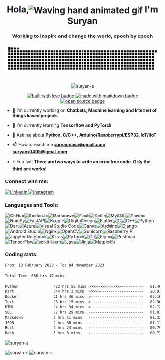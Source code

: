 <h1 align="center"> Hola,<img src="https://raw.githubusercontent.com/nixin72/nixin72/master/wave.gif" alt="Waving hand animated gif" height="45" width="45" align="center" /> I'm Suryan</h1>
<h3 align="center">Working to inspire and change the world, epoch by epoch</h3>

<picture>
  <source media="(prefers-color-scheme: dark)" srcset="https://raw.githubusercontent.com/suryan-s/suryan-s/output/github-contribution-grid-snake-dark.svg" />
  <source media="(prefers-color-scheme: light)" srcset="https://raw.githubusercontent.com/suryan-s/suryan-s/output/github-contribution-grid-snake.svg" />
  <img alt="github-snake" src="https://raw.githubusercontent.com/suryan-s/suryan-s/output/github-contribution-grid-snake-dark.svg" />
</picture>

<p align="center"> <img src="https://komarev.com/ghpvc/?username=suryan-s&label=Profile%20views&color=brightgreen&style=for-the-badge" alt="suryan-s" /> </p>

<p align="center">
  <a href="https://github.com/EddieHubCommunity" target="_blank" rel="noopener noreferrer">
    <img src="https://forthebadge.com/images/badges/built-with-love.svg" alt="built with love badge" />
 </a>
  <a href="https://github.com/EddieHubCommunity" target="_blank" rel="noopener noreferrer">
    <img src="https://forthebadge.com/images/badges/made-with-markdown.svg" alt="made with markdown badge" />
 </a>
  <a href="https://github.com/EddieHubCommunity" target="_blank" rel="noopener noreferrer">
    <img src="https://forthebadge.com/images/badges/open-source.svg" alt="open source badge" />
 </a>
</p>

- 🔭 I’m currently working on **Chatbots, Machine learning and Internet of things based projects**

- 🌱 I’m currently learning **Tensorflow and PyTorch**

- 💬 Ask me about **Python, C/C++, Arduino/Raspberrypi/ESP32, IoT/IIoT**

- 📫 How to reach me **suryannasa@gmail.com suryans0405@gmail.com**

- ⚡ Fun fact **There are two ways to write an error free code. Only the third one works!**

<h3 align="left">Connect with me:</h3>
<p align="left">
<a href="https://linkedin.com/in/suryansanal" target="blank">

![LinkedIn](https://img.shields.io/badge/linkedin-%230077B5.svg?style=for-the-badge&logo=linkedin&logoColor=white)</a><a href="https://www.instagram.com/me_suryan/" target="blank">
![Instagram](https://img.shields.io/badge/Instagram-%23E4405F.svg?style=for-the-badge&logo=Instagram&logoColor=white)
</a>
</p>

<h3 align="left">Languages and Tools:</h3>

![GitHub](https://img.shields.io/badge/github-%23121011.svg?style=for-the-badge&logo=github&logoColor=white)![Socket.io](https://img.shields.io/badge/Socket.io-black?style=for-the-badge&logo=socket.io&badgeColor=010101)![Markdown](https://img.shields.io/badge/markdown-%23000000.svg?style=for-the-badge&logo=markdown&logoColor=white)![Flask](https://img.shields.io/badge/flask-%23000.svg?style=for-the-badge&logo=flask&logoColor=white)![Kotlin](https://img.shields.io/badge/kotlin-%237F52FF.svg?style=for-the-badge&logo=kotlin&logoColor=white)![MySQL](https://img.shields.io/badge/mysql-%2300f.svg?style=for-the-badge&logo=mysql&logoColor=white)![Pandas](https://img.shields.io/badge/pandas-%23150458.svg?style=for-the-badge&logo=pandas&logoColor=white)![NumPy](https://img.shields.io/badge/numpy-%23013243.svg?style=for-the-badge&logo=numpy&logoColor=white)![FastAPI](https://img.shields.io/badge/FastAPI-005571?style=for-the-badge&logo=fastapi)![Kaggle](https://img.shields.io/badge/Kaggle-035a7d?style=for-the-badge&logo=kaggle&logoColor=white)![DigitalOcean](https://img.shields.io/badge/DigitalOcean-%230167ff.svg?style=for-the-badge&logo=digitalOcean&logoColor=white)![Flutter](https://img.shields.io/badge/Flutter-%2302569B.svg?style=for-the-badge&logo=Flutter&logoColor=white)![C](https://img.shields.io/badge/c-%2300599C.svg?style=for-the-badge&logo=c&logoColor=white)![C++](https://img.shields.io/badge/c++-%2300599C.svg?style=for-the-badge&logo=c%2B%2B&logoColor=white)![Python](https://img.shields.io/badge/python-3670A0?style=for-the-badge&logo=python&logoColor=ffdd54)![Dart](https://img.shields.io/badge/dart-%230175C2.svg?style=for-the-badge&logo=dart&logoColor=white)![Azure](https://img.shields.io/badge/azure-%230072C6.svg?style=for-the-badge&logo=microsoftazure&logoColor=white)![Visual Studio Code](https://img.shields.io/badge/Visual%20Studio%20Code-0078d7.svg?style=for-the-badge&logo=visual-studio-code&logoColor=white)![Canva](https://img.shields.io/badge/Canva-%2300C4CC.svg?style=for-the-badge&logo=Canva&logoColor=white)![Arduino](https://img.shields.io/badge/-Arduino-00979D?style=for-the-badge&logo=Arduino&logoColor=white)![Django](https://img.shields.io/badge/django-%23092E20.svg?style=for-the-badge&logo=django&logoColor=white)![Android Studio](https://img.shields.io/badge/Android%20Studio-3DDC84.svg?style=for-the-badge&logo=android-studio&logoColor=white)![Nginx](https://img.shields.io/badge/nginx-%23009639.svg?style=for-the-badge&logo=nginx&logoColor=white)![OpenCV](https://img.shields.io/badge/opencv-%23white.svg?style=for-the-badge&logo=opencv&logoColor=white)![Gunicorn](https://img.shields.io/badge/gunicorn-%298729.svg?style=for-the-badge&logo=gunicorn&logoColor=white)![Raspberry Pi](https://img.shields.io/badge/-RaspberryPi-C51A4A?style=for-the-badge&logo=Raspberry-Pi)![Jupyter Notebook](https://img.shields.io/badge/jupyter-%23FA0F00.svg?style=for-the-badge&logo=jupyter&logoColor=white)![Keras](https://img.shields.io/badge/Keras-%23D00000.svg?style=for-the-badge&logo=Keras&logoColor=white)![PyTorch](https://img.shields.io/badge/PyTorch-%23EE4C2C.svg?style=for-the-badge&logo=PyTorch&logoColor=white)![Git](https://img.shields.io/badge/git-%23F05033.svg?style=for-the-badge&logo=git&logoColor=white)![Figma](https://img.shields.io/badge/figma-%23F24E1E.svg?style=for-the-badge&logo=figma&logoColor=white)![Postman](https://img.shields.io/badge/Postman-FF6C37?style=for-the-badge&logo=postman&logoColor=white)![TensorFlow](https://img.shields.io/badge/TensorFlow-%23FF6F00.svg?style=for-the-badge&logo=TensorFlow&logoColor=white)![scikit-learn](https://img.shields.io/badge/scikit--learn-%23F7931E.svg?style=for-the-badge&logo=scikit-learn&logoColor=white)![Java](https://img.shields.io/badge/java-%23ED8B00.svg?style=for-the-badge&logo=java&logoColor=white)![Jinja](https://img.shields.io/badge/jinja-white.svg?style=for-the-badge&logo=jinja&logoColor=black)![Matplotlib](https://img.shields.io/badge/Matplotlib-%23ffffff.svg?style=for-the-badge&logo=Matplotlib&logoColor=black)

<p>
 
 <h3 align="left">Coding stats:</h3>

<!--START_SECTION:waka-->

```txt
From: 13 February 2023 - To: 04 November 2023

Total Time: 688 hrs 47 mins

Python                422 hrs 56 mins >>>>>>>>>>>>>>>----------   61.40 %
Dart                  144 hrs 2 mins  >>>>>--------------------   20.91 %
Docker                21 hrs 46 mins  >------------------------   03.16 %
Text                  16 hrs 15 mins  >------------------------   02.36 %
HTML                  14 hrs 34 mins  >------------------------   02.12 %
SQL                   12 hrs 29 mins  -------------------------   01.81 %
Markdown              9 hrs 11 mins   -------------------------   01.33 %
JSON                  7 hrs 38 mins   -------------------------   01.11 %
Rust                  5 hrs 24 mins   -------------------------   00.79 %
Bash                  5 hrs 3 mins    -------------------------   00.73 %
```

<!--END_SECTION:waka-->
</p>

<p><img align="center" src="https://github-readme-stats.vercel.app/api/top-langs?username=suryan-s&show_icons=true&locale=en&layout=compact&theme=synthwave&count_private=true" alt="suryan-s" /></p>

<p float="left">
  <img src="https://github-readme-stats.vercel.app/api?username=suryan-s&show_icons=true&locale=en&count_private=true&theme=synthwave" alt="suryan-s" />
  <img src="https://github-readme-streak-stats.herokuapp.com/?user=suryan-s&theme=synthwave" alt="suryan-s" />
</p>

